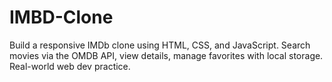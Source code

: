 # IMBD-Clone
Build a responsive IMDb clone using HTML, CSS, and JavaScript. Search movies via the OMDB API, view details, manage favorites with local storage. Real-world web dev practice.
